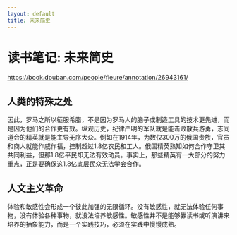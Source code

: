 ```yaml
---
layout: default
title: 未来简史
---
```


# 读书笔记: 未来简史

<https://book.douban.com/people/fleure/annotation/26943161/>
## 人类的特殊之处


因此，罗马之所以征服希腊，不是因为罗马人的脑子或制造工具的技术更先进，而是因为他们的合作更有效。纵观历史，纪律严明的军队就是能击败散兵游勇，志同道合的精英就是能主导无序大众。例如在1914年，为数仅300万的俄国贵族，官员和商人就能作威作福，控制超过1.8亿农民和工人。俄国精英熟知如何合作守卫其共同利益，但那1.8亿平民却无法有效动员。事实上，那些精英有一大部分的努力重点，正是要确保这1.8亿底层民众无法学会合作。


## 人文主义革命


体验和敏感性会形成一个彼此加强的无限循环。没有敏感性，就无法体验任何事物，没有体验各种事物，就没法培养敏感性。敏感性并不是能够靠读书或听演讲来培养的抽象能力，而是一个实践技巧，必须在实践中慢慢成熟。

